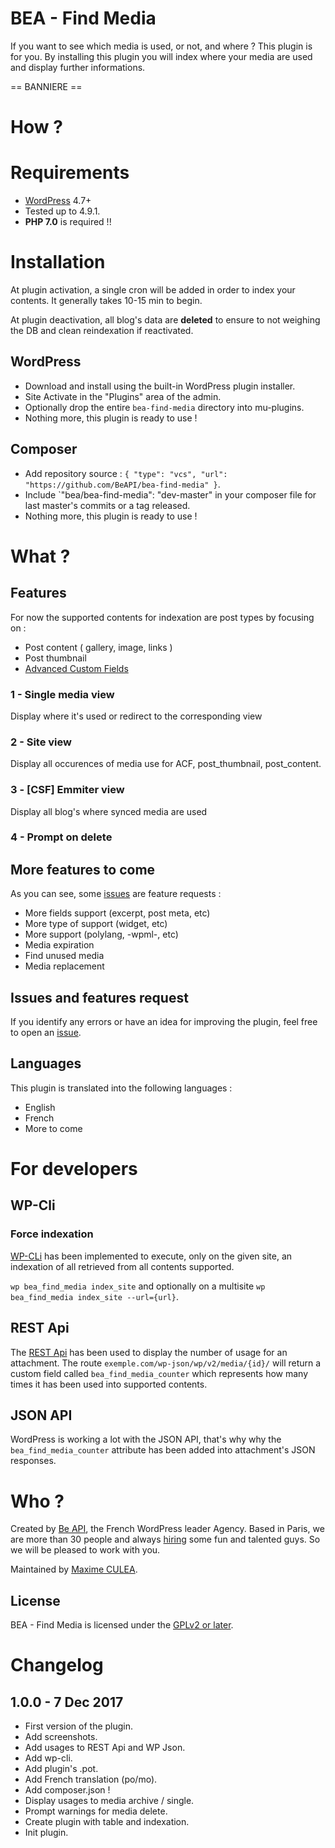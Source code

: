 # BEA - Find Media

If you want to see which media is used, or not, and where ? This plugin is for you.
By installing this plugin you will index where your media are used and display further informations.

== BANNIERE ==

# How ?

# Requirements

- [WordPress](https://wordpress.org/) 4.7+
- Tested up to 4.9.1.
- **PHP 7.0** is required !!

# Installation

At plugin activation, a single cron will be added in order to index your contents. It generally takes 10-15 min to begin.

At plugin deactivation, all blog's data are **deleted** to ensure to not weighing the DB and clean reindexation if reactivated.

## WordPress

- Download and install using the built-in WordPress plugin installer.
- Site Activate in the "Plugins" area of the admin.
- Optionally drop the entire `bea-find-media` directory into mu-plugins.
- Nothing more, this plugin is ready to use !

## Composer

- Add repository source : `{ "type": "vcs", "url": "https://github.com/BeAPI/bea-find-media" }`.
- Include `"bea/bea-find-media": "dev-master" in your composer file for last master's commits or a tag released.
- Nothing more, this plugin is ready to use !

# What ?

## Features 

For now the supported contents for indexation are post types by focusing on :

- Post content ( gallery, image, links )
- Post thumbnail
- [Advanced Custom Fields](https://fr.wordpress.org/plugins/advanced-custom-fields/)

### 1 - Single media view

Display where it's used or redirect to the corresponding view

### 2 - Site view

Display all occurences of media use for ACF, post_thumbnail, post_content.

### 3 - [CSF] Emmiter view

Display all blog's where synced media are used

### 4 - Prompt on delete

## More features to come

As you can see, some [issues](https://github.com/BeAPI/bea-find-media/issues?q=is%3Aissue+is%3Aopen+label%3Aquestion) are feature requests :
- More fields support (excerpt, post meta, etc)
- More type of support (widget, etc)
- More support (polylang, -wpml-, etc)
- Media expiration
- Find unused media
- Media replacement

## Issues and features request

If you identify any errors or have an idea for improving the plugin, feel free to open an [issue](https://github.com/BeAPI/bea-find-media/issues/new).

## Languages

This plugin is translated into the following languages :
- English
- French
- More to come

# For developers

## WP-Cli

### Force indexation

[WP-CLi](http://wp-cli.org) has been implemented to execute, only on the given site, an indexation of all retrieved from all contents supported.

`wp bea_find_media index_site` and optionally on a multisite `wp bea_find_media index_site --url={url}`.

## REST Api

The [REST Api](https://developer.wordpress.org/rest-api/) has been used to display the number of usage for an attachment. The route `exemple.com/wp-json/wp/v2/media/{id}/` will return a custom field called `bea_find_media_counter` which represents how many times it has been used into supported contents.

## JSON API

WordPress is working a lot with the JSON API, that's why why the `bea_find_media_counter` attribute has been added into attachment's JSON responses.

# Who ?

Created by [Be API](https://beapi.fr/), the French WordPress leader Agency. Based in Paris, we are more than 30 people and always [hiring](https://beapi.workable.com/) some fun and talented guys. So we will be pleased to work with you.

Maintained by [Maxime CULEA](https://maximeculea.fr).

## License

BEA - Find Media is licensed under the [GPLv2 or later](https://github.com/BeAPI/bea-find-media/blob/master/LICENSE).

# Changelog ##

## 1.0.0 - 7 Dec 2017
* First version of the plugin.
* Add screenshots.
* Add usages to REST Api and WP Json.
* Add wp-cli.
* Add plugin's .pot.
* Add French translation (po/mo).
* Add composer.json !
* Display usages to media archive / single.
* Prompt warnings for media delete.
* Create plugin with table and indexation.
* Init plugin.

